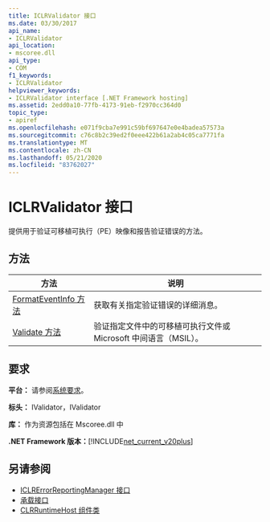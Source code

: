 ```yaml
---
title: ICLRValidator 接口
ms.date: 03/30/2017
api_name:
- ICLRValidator
api_location:
- mscoree.dll
api_type:
- COM
f1_keywords:
- ICLRValidator
helpviewer_keywords:
- ICLRValidator interface [.NET Framework hosting]
ms.assetid: 2edd0a10-77fb-4173-91eb-f2970cc364d0
topic_type:
- apiref
ms.openlocfilehash: e071f9cba7e991c59bf697647e0e4badea57573a
ms.sourcegitcommit: c76c8b2c39ed2f0eee422b61a2ab4c05ca7771fa
ms.translationtype: MT
ms.contentlocale: zh-CN
ms.lasthandoff: 05/21/2020
ms.locfileid: "83762027"
---
```

# <a name="iclrvalidator-interface"></a>ICLRValidator 接口
提供用于验证可移植可执行（PE）映像和报告验证错误的方法。  
  
## <a name="methods"></a>方法  
  
|方法|说明|  
|------------|-----------------|  
|[FormatEventInfo 方法](iclrvalidator-formateventinfo-method.md)|获取有关指定验证错误的详细消息。|  
|[Validate 方法](iclrvalidator-validate-method.md)|验证指定文件中的可移植可执行文件或 Microsoft 中间语言（MSIL）。|  
  
## <a name="requirements"></a>要求  
 **平台：** 请参阅[系统要求](../../get-started/system-requirements.md)。  
  
 **标头：** IValidator，IValidator  
  
 **库：** 作为资源包括在 Mscoree.dll 中  
  
 **.NET Framework 版本：**[!INCLUDE[net_current_v20plus](../../../../includes/net-current-v20plus-md.md)]  
  
## <a name="see-also"></a>另请参阅

- [ICLRErrorReportingManager 接口](iclrerrorreportingmanager-interface.md)
- [承载接口](hosting-interfaces.md)
- [CLRRuntimeHost 组件类](clrruntimehost-coclass.md)
